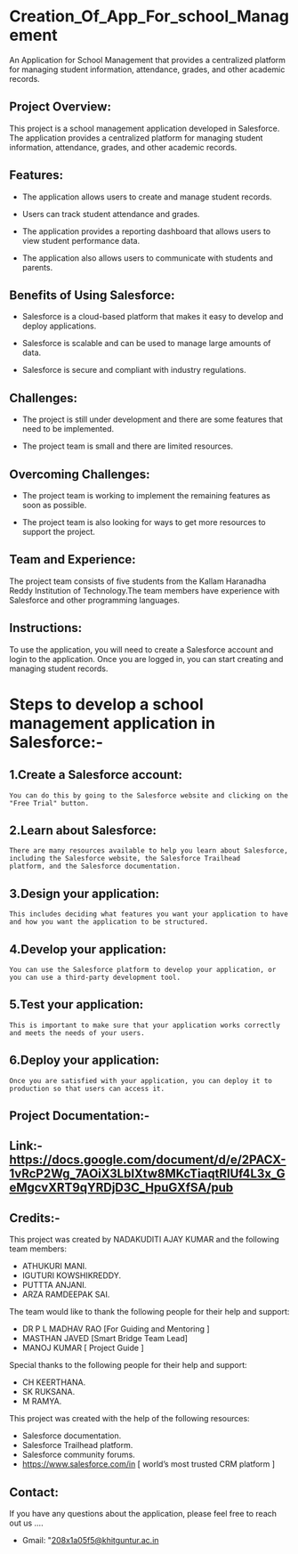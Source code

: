# Creation_Of_App_For_school_Management
An Application for School Management that provides a centralized platform for managing student information, attendance, grades, and other academic records.
## Project Overview:
This project is a school management application developed in Salesforce. The application provides a centralized platform for managing student information, attendance, grades, and other academic records.

## Features:
  * The application allows users to create and manage student records.
  
  * Users can track student attendance and grades.
 
  * The application provides a reporting dashboard that allows users to view student performance data.
  
  * The application also allows users to communicate with students and parents.
  
## Benefits of Using Salesforce:
  
  * Salesforce is a cloud-based platform that makes it easy to develop and deploy applications.
  
  * Salesforce is scalable and can be used to manage large amounts of data.
  
  * Salesforce is secure and compliant with industry regulations.
## Challenges:
  * The project is still under development and there are some features that need to be implemented.
  
  * The project team is small and there are limited resources.
## Overcoming Challenges:
  * The project team is working to implement the remaining features as soon as possible.
 
  * The project team is also looking for ways to get more resources to support the project.
## Team and Experience:
The project team consists of five students from the Kallam Haranadha Reddy Institution of Technology.The team members have experience with Salesforce and other programming languages.

## Instructions:
To use the application, you will need to create a Salesforce account and login to the application. Once you are logged in, you can start creating and managing student records.

# Steps to develop a school management application in Salesforce:-
  ## 1.Create a Salesforce account: 
    You can do this by going to the Salesforce website and clicking on the "Free Trial" button.
  ## 2.Learn about Salesforce:
    There are many resources available to help you learn about Salesforce, including the Salesforce website, the Salesforce Trailhead       
    platform, and the Salesforce documentation.
  ## 3.Design your application:
    This includes deciding what features you want your application to have and how you want the application to be structured.
  ## 4.Develop your application:
    You can use the Salesforce platform to develop your application, or you can use a third-party development tool.
  ## 5.Test your application: 
    This is important to make sure that your application works correctly and meets the needs of your users.
  ## 6.Deploy your application:
    Once you are satisfied with your application, you can deploy it to production so that users can access it.



## Project Documentation:-
 ## Link:-https://docs.google.com/document/d/e/2PACX-1vRcP2Wg_7AOiX3LbIXtw8MKcTiaqtRlUf4L3x_GeMgcvXRT9qYRDjD3C_HpuGXfSA/pub

## Credits:-

 This project was created by NADAKUDITI AJAY KUMAR and the following team members:

  * ATHUKURI MANI. 
  * IGUTURI KOWSHIKREDDY.   
  * PUTTTA ANJANI.
  * ARZA RAMDEEPAK SAI.

 The team would like to thank the following people for their help and support:

   * DR P L MADHAV RAO [For Guiding and Mentoring ]
   * MASTHAN JAVED [Smart Bridge Team Lead]
   * MANOJ KUMAR [ Project Guide ]



 Special thanks to the following people for their help and support:

   * CH KEERTHANA. 
   * SK RUKSANA.
   * M RAMYA.


 This project was created with the help of the following resources:

   * Salesforce documentation.
   * Salesforce Trailhead platform.
   * Salesforce community forums.
   * https://www.salesforce.com/in [ world’s most trusted CRM platform ]
## Contact:
  If you have any questions about the application, please feel free to reach out us ....
   * Gmail: "208x1a05f5@khitguntur.ac.in
     